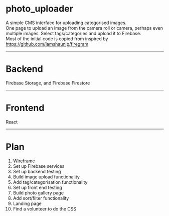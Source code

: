 # photo_uploader

A simple CMS interface for uploading categorised images.  
One page to upload an image from the camera roll or camera, perhaps even multiple images. Select tags/categories and upload it to Firebase.  
Most of the initial code is ~~copied from~~ inspired by https://github.com/iamshaunjp/firegram

---

# Backend

Firebase Storage, and Firebase Firestore

---

# Frontend

React

---

# Plan

1. [Wireframe ](https://www.figma.com/file/GEFkeTOqPefPVcvj0rRvjK/barberino)
2. Set up Firebase services
3. Set up backend testing
4. Build image upload functionality
5. Add tag/categorisation functionality
6. Set up front end testing
7. Build photo gallery page
8. Add sort/filter functionality
9. Landing page
10. Find a volunteer to do the CSS
